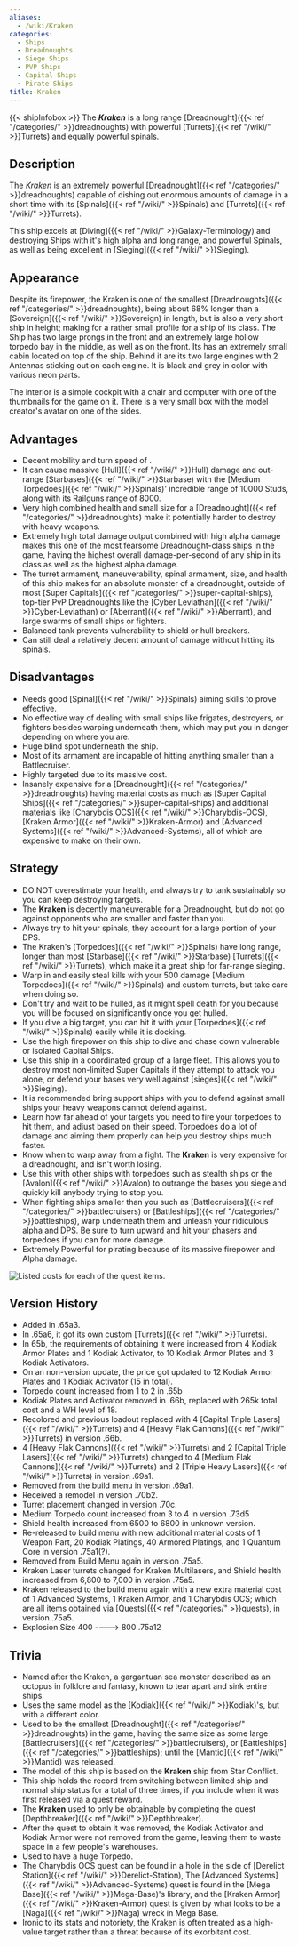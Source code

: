 ```yaml
---
aliases:
  - /wiki/Kraken
categories:
  - Ships
  - Dreadnoughts
  - Siege Ships
  - PVP Ships
  - Capital Ships
  - Pirate Ships
title: Kraken
---
```


{{< shipInfobox >}} The **_Kraken_** is a long range [Dreadnought]({{< ref "/categories/" >}}dreadnoughts) with powerful [Turrets]({{< ref "/wiki/" >}}Turrets) and equally powerful spinals.

## Description

The _Kraken_ is an extremely powerful [Dreadnought]({{< ref "/categories/" >}}dreadnoughts) capable of dishing out enormous amounts of damage in a short time with its [Spinals]({{< ref "/wiki/" >}}Spinals) and [Turrets]({{< ref "/wiki/" >}}Turrets).

This ship excels at [Diving]({{< ref "/wiki/" >}}Galaxy-Terminology) and destroying Ships with it's high alpha and long range, and powerful Spinals, as well as being excellent in [Sieging]({{< ref "/wiki/" >}}Sieging).

## Appearance

Despite its firepower, the Kraken is one of the smallest [Dreadnoughts]({{< ref "/categories/" >}}dreadnoughts), being about 68% longer than a [Sovereign]({{< ref "/wiki/" >}}Sovereign) in length, but is also a very short ship in height; making for a rather small profile for a ship of its class. The Ship has two large prongs in the front and an extremely large hollow torpedo bay in the middle, as well as on the front. Its has an extremely small cabin located on top of the ship. Behind it are its two large engines with 2 Antennas sticking out on each engine. It is black and grey in color with various neon parts.

The interior is a simple cockpit with a chair and computer with one of the thumbnails for the game on it. There is a very small box with the model creator's avatar on one of the sides.

## Advantages

- Decent mobility and turn speed of .
- It can cause massive [Hull]({{< ref "/wiki/" >}}Hull) damage and out-range [Starbases]({{< ref "/wiki/" >}}Starbase) with the [Medium Torpedoes]({{< ref "/wiki/" >}}Spinals)' incredible range of 10000 Studs, along with its Railguns range of 8000.
- Very high combined health and small size for a [Dreadnought]({{< ref "/categories/" >}}dreadnoughts) make it potentially harder to destroy with heavy weapons.
- Extremely high total damage output combined with high alpha damage makes this one of the most fearsome Dreadnought-class ships in the game, having the highest overall damage-per-second of any ship in its class as well as the highest alpha damage.
- The turret armament, maneuverability, spinal armament, size, and health of this ship makes for an absolute monster of a dreadnought, outside of most [Super Capitals]({{< ref "/categories/" >}}super-capital-ships), top-tier PvP Dreadnoughts like the [Cyber Leviathan]({{< ref "/wiki/" >}}Cyber-Leviathan) or [Aberrant]({{< ref "/wiki/" >}}Aberrant), and large swarms of small ships or fighters.
- Balanced tank prevents vulnerability to shield or hull breakers.
- Can still deal a relatively decent amount of damage without hitting its spinals.

## Disadvantages

- Needs good [Spinal]({{< ref "/wiki/" >}}Spinals) aiming skills to prove effective.
- No effective way of dealing with small ships like frigates, destroyers, or fighters besides warping underneath them, which may put you in danger depending on where you are.
- Huge blind spot underneath the ship.
- Most of its armament are incapable of hitting anything smaller than a Battlecruiser.
- Highly targeted due to its massive cost.
- Insanely expensive for a [Dreadnought]({{< ref "/categories/" >}}dreadnoughts) having material costs as much as [Super Capital Ships]({{< ref "/categories/" >}}super-capital-ships) and additional materials like [Charybdis OCS]({{< ref "/wiki/" >}}Charybdis-OCS), [Kraken Armor]({{< ref "/wiki/" >}}Kraken-Armor) and [Advanced Systems]({{< ref "/wiki/" >}}Advanced-Systems), all of which are expensive to make on their own.

## Strategy

- DO NOT overestimate your health, and always try to tank sustainably so you can keep destroying targets.
- The **Kraken** is decently maneuverable for a Dreadnought, but do not go against opponents who are smaller and faster than you.
- Always try to hit your spinals, they account for a large portion of your DPS.
- The Kraken's [Torpedoes]({{< ref "/wiki/" >}}Spinals) have long range, longer than most [Starbase]({{< ref "/wiki/" >}}Starbase) [Turrets]({{< ref "/wiki/" >}}Turrets), which make it a great ship for far-range sieging.
- Warp in and easily steal kills with your 500 damage [Medium Torpedoes]({{< ref "/wiki/" >}}Spinals) and custom turrets, but take care when doing so.
- Don't try and wait to be hulled, as it might spell death for you because you will be focused on significantly once you get hulled.
- If you dive a big target, you can hit it with your [Torpedoes]({{< ref "/wiki/" >}}Spinals) easily while it is docking.
- Use the high firepower on this ship to dive and chase down vulnerable or isolated Capital Ships.
- Use this ship in a coordinated group of a large fleet. This allows you to destroy most non-limited Super Capitals if they attempt to attack you alone, or defend your bases very well against [sieges]({{< ref "/wiki/" >}}Sieging).
- It is recommended bring support ships with you to defend against small ships your heavy weapons cannot defend against.
- Learn how far ahead of your targets you need to fire your torpedoes to hit them, and adjust based on their speed. Torpedoes do a lot of damage and aiming them properly can help you destroy ships much faster.
- Know when to warp away from a fight. The **Kraken** is very expensive for a dreadnought, and isn't worth losing.
- Use this with other ships with torpedoes such as stealth ships or the [Avalon]({{< ref "/wiki/" >}}Avalon) to outrange the bases you siege and quickly kill anybody trying to stop you.
- When fighting ships smaller than you such as [Battlecruisers]({{< ref "/categories/" >}}battlecruisers) or [Battleships]({{< ref "/categories/" >}}battleships), warp underneath them and unleash your ridiculous alpha and DPS. Be sure to turn upward and hit your phasers and torpedoes if you can for more damage.
- Extremely Powerful for pirating because of its massive firepower and Alpha damage.

![Listed costs for each of the quest
items.](KrakenQuestCosts.png "Listed costs for each of the quest items.")

## Version History

- Added in .65a3.
- In .65a6, it got its own custom [Turrets]({{< ref "/wiki/" >}}Turrets).
- In 65b, the requirements of obtaining it were increased from 4 Kodiak Armor Plates and 1 Kodiak Activator, to 10 Kodiak Armor Plates and 3 Kodiak Activators.
- On an non-version update, the price got updated to 12 Kodiak Armor Plates and 1 Kodiak Activator (15 in total).
- Torpedo count increased from 1 to 2 in .65b
- Kodiak Plates and Activator removed in .66b, replaced with 265k total cost and a WH level of 18.
- Recolored and previous loadout replaced with 4 [Capital Triple Lasers]({{< ref "/wiki/" >}}Turrets) and 4 [Heavy Flak Cannons]({{< ref "/wiki/" >}}Turrets) in version .66b.
- 4 [Heavy Flak Cannons]({{< ref "/wiki/" >}}Turrets) and 2 [Capital Triple Lasers]({{< ref "/wiki/" >}}Turrets) changed to 4 [Medium Flak Cannons]({{< ref "/wiki/" >}}Turrets) and 2 [Triple Heavy Lasers]({{< ref "/wiki/" >}}Turrets) in version .69a1.
- Removed from the build menu in version .69a1.
- Received a remodel in version .70b2.
- Turret placement changed in version .70c.
- Medium Torpedo count increased from 3 to 4 in version .73d5
- Shield health increased from 6500 to 6800 in unknown version.
- Re-released to build menu with new additional material costs of 1 Weapon Part, 20 Kodiak Platings, 40 Armored Platings, and 1 Quantum Core in version .75a1(?).
- Removed from Build Menu again in version .75a5.
- Kraken Laser turrets changed for Kraken Multilasers, and Shield health increased from 6,800 to 7,000 in version .75a5.
- Kraken released to the build menu again with a new extra material cost of 1 Advanced Systems, 1 Kraken Armor, and 1 Charybdis OCS; which are all items obtained via [Quests]({{< ref "/categories/" >}}quests), in version .75a5.
- Explosion Size 400 ----> 800 .75a12

## Trivia

- Named after the Kraken, a gargantuan sea monster described as an octopus in folklore and fantasy, known to tear apart and sink entire ships.
- Uses the same model as the [Kodiak]({{< ref "/wiki/" >}}Kodiak)'s, but with a different color.
- Used to be the smallest [Dreadnought]({{< ref "/categories/" >}}dreadnoughts) in the game, having the same size as some large [Battlecruisers]({{< ref "/categories/" >}}battlecruisers), or [Battleships]({{< ref "/categories/" >}}battleships); until the [Mantid]({{< ref "/wiki/" >}}Mantid) was released.
- The model of this ship is based on the **Kraken** ship from Star Conflict.
- This ship holds the record from switching between limited ship and normal ship status for a total of three times, if you include when it was first released via a quest reward.
- The **Kraken** used to only be obtainable by completing the quest [Depthbreaker]({{< ref "/wiki/" >}}Depthbreaker).
- After the quest to obtain it was removed, the Kodiak Activator and Kodiak Armor were not removed from the game, leaving them to waste space in a few people's warehouses.
- Used to have a huge Torpedo.
- The Charybdis OCS quest can be found in a hole in the side of [Derelict Station]({{< ref "/wiki/" >}}Derelict-Station), The [Advanced Systems]({{< ref "/wiki/" >}}Advanced-Systems) quest is found in the [Mega Base]({{< ref "/wiki/" >}}Mega-Base)'s library, and the [Kraken Armor]({{< ref "/wiki/" >}}Kraken-Armor) quest is given by what looks to be a [Naga]({{< ref "/wiki/" >}}Naga) wreck in Mega Base.
- Ironic to its stats and notoriety, the Kraken is often treated as a high-value target rather than a threat because of its exorbitant cost.
